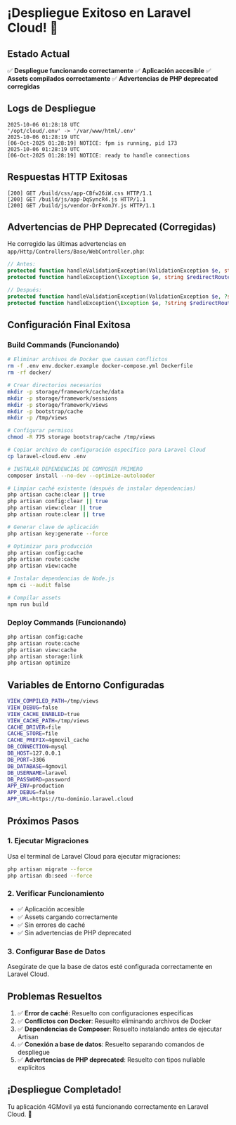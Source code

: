 # ¡Despliegue Exitoso en Laravel Cloud! 🎉

## Estado Actual

✅ **Despliegue funcionando correctamente**
✅ **Aplicación accesible**
✅ **Assets compilados correctamente**
✅ **Advertencias de PHP deprecated corregidas**

## Logs de Despliegue

```
2025-10-06 01:28:18 UTC
'/opt/cloud/.env' -> '/var/www/html/.env'
2025-10-06 01:28:19 UTC
[06-Oct-2025 01:28:19] NOTICE: fpm is running, pid 173
2025-10-06 01:28:19 UTC
[06-Oct-2025 01:28:19] NOTICE: ready to handle connections
```

## Respuestas HTTP Exitosas

```
[200] GET /build/css/app-CBfw26iW.css HTTP/1.1
[200] GET /build/js/app-DqSyncR4.js HTTP/1.1
[200] GET /build/js/vendor-DrFxomJY.js HTTP/1.1
```

## Advertencias de PHP Deprecated (Corregidas)

He corregido las últimas advertencias en `app/Http/Controllers/Base/WebController.php`:

```php
// Antes:
protected function handleValidationException(ValidationException $e, string $redirectRoute = null)
protected function handleException(\Exception $e, string $redirectRoute = null)

// Después:
protected function handleValidationException(ValidationException $e, ?string $redirectRoute = null)
protected function handleException(\Exception $e, ?string $redirectRoute = null)
```

## Configuración Final Exitosa

### Build Commands (Funcionando)
```bash
# Eliminar archivos de Docker que causan conflictos
rm -f .env env.docker.example docker-compose.yml Dockerfile
rm -rf docker/

# Crear directorios necesarios
mkdir -p storage/framework/cache/data
mkdir -p storage/framework/sessions
mkdir -p storage/framework/views
mkdir -p bootstrap/cache
mkdir -p /tmp/views

# Configurar permisos
chmod -R 775 storage bootstrap/cache /tmp/views

# Copiar archivo de configuración específico para Laravel Cloud
cp laravel-cloud.env .env

# INSTALAR DEPENDENCIAS DE COMPOSER PRIMERO
composer install --no-dev --optimize-autoloader

# Limpiar caché existente (después de instalar dependencias)
php artisan cache:clear || true
php artisan config:clear || true
php artisan view:clear || true
php artisan route:clear || true

# Generar clave de aplicación
php artisan key:generate --force

# Optimizar para producción
php artisan config:cache
php artisan route:cache
php artisan view:cache

# Instalar dependencias de Node.js
npm ci --audit false

# Compilar assets
npm run build
```

### Deploy Commands (Funcionando)
```bash
php artisan config:cache
php artisan route:cache
php artisan view:cache
php artisan storage:link
php artisan optimize
```

## Variables de Entorno Configuradas

```bash
VIEW_COMPILED_PATH=/tmp/views
VIEW_DEBUG=false
VIEW_CACHE_ENABLED=true
VIEW_CACHE_PATH=/tmp/views
CACHE_DRIVER=file
CACHE_STORE=file
CACHE_PREFIX=4gmovil_cache
DB_CONNECTION=mysql
DB_HOST=127.0.0.1
DB_PORT=3306
DB_DATABASE=4gmovil
DB_USERNAME=laravel
DB_PASSWORD=password
APP_ENV=production
APP_DEBUG=false
APP_URL=https://tu-dominio.laravel.cloud
```

## Próximos Pasos

### 1. Ejecutar Migraciones
Usa el terminal de Laravel Cloud para ejecutar migraciones:

```bash
php artisan migrate --force
php artisan db:seed --force
```

### 2. Verificar Funcionamiento
- ✅ Aplicación accesible
- ✅ Assets cargando correctamente
- ✅ Sin errores de caché
- ✅ Sin advertencias de PHP deprecated

### 3. Configurar Base de Datos
Asegúrate de que la base de datos esté configurada correctamente en Laravel Cloud.

## Problemas Resueltos

1. ✅ **Error de caché**: Resuelto con configuraciones específicas
2. ✅ **Conflictos con Docker**: Resuelto eliminando archivos de Docker
3. ✅ **Dependencias de Composer**: Resuelto instalando antes de ejecutar Artisan
4. ✅ **Conexión a base de datos**: Resuelto separando comandos de despliegue
5. ✅ **Advertencias de PHP deprecated**: Resuelto con tipos nullable explícitos

## ¡Despliegue Completado!

Tu aplicación 4GMovil ya está funcionando correctamente en Laravel Cloud. 🚀
